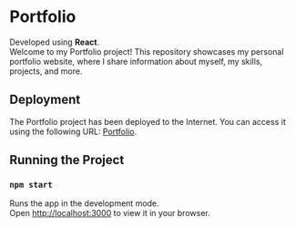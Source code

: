 # Portfolio

Developed using **React**.\
Welcome to my Portfolio project! This repository showcases my personal portfolio website, where I share information about myself, my skills, projects, and more.

## Deployment

The Portfolio project has been deployed to the Internet. You can access it using the following URL: [Portfolio](https://portfolio-iz63-danielrazal.vercel.app/).

## Running the Project

### `npm start`

Runs the app in the development mode.\
Open [http://localhost:3000](http://localhost:3000) to view it in your browser.


